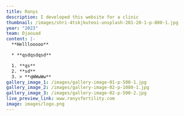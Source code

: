 ```yaml
---
title: Ranys
description: I developed this website for a clinic
thumbnail: /images/shri-4tskjkuteoi-unsplash-201-20-1-p-800-1.jpg
year: "2023"
team: Djaouad
content: |-
  **Helllooooo**

  * **qsdqsdqsd**

  1. **qs**
  2. **sd**
  3. > **qWWwWw**
gallery_image_1: /images/gallery-image-01-p-500-1.jpg
gallery_image_2: /images/gallery-image-02-p-1080-1.jpg
gallery_image_3: /images/gallery-image-02-p-500-2.jpg
live_preview_link: www.ranysfertility.com
image: images/logo.png
---
```

